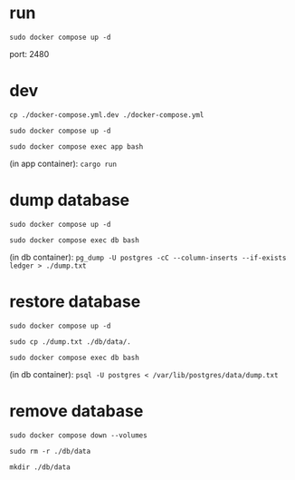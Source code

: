 # run
`sudo docker compose up -d`

port: 2480

# dev
`cp ./docker-compose.yml.dev ./docker-compose.yml`

`sudo docker compose up -d`

`sudo docker compose exec app bash`

(in app container): `cargo run`

# dump database
`sudo docker compose up -d`

`sudo docker compose exec db bash`

(in db container): `pg_dump -U postgres -cC --column-inserts --if-exists ledger > ./dump.txt`

# restore database
`sudo docker compose up -d`

`sudo cp ./dump.txt ./db/data/.`

`sudo docker compose exec db bash`

(in db container): `psql -U postgres < /var/lib/postgres/data/dump.txt`

# remove database
`sudo docker compose down --volumes`

`sudo rm -r ./db/data`

`mkdir ./db/data`

